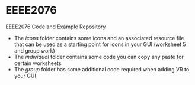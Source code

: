 # EEEE2076
EEEE2076 Code and Example Repository
- The *icons* folder contains some icons and an associated resource file that can be used as a starting point for icons in your GUI (worksheet 5 and group work)
- The *individual* folder contains some code you can copy any paste for certain worksheets
- The *group* folder has some additional code required when adding VR to your GUI 
